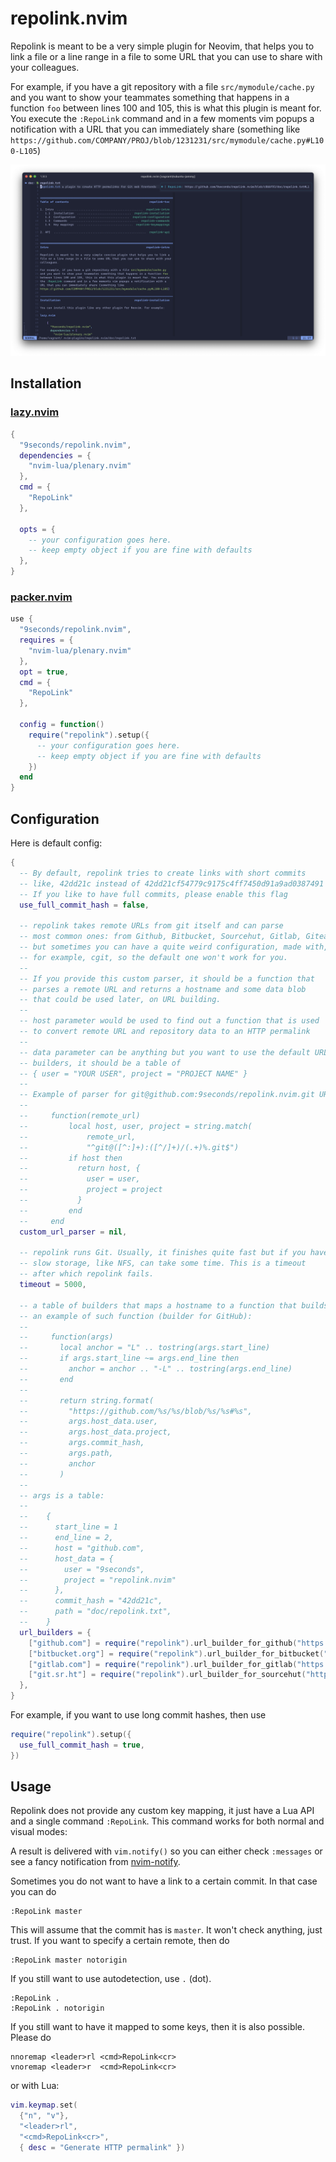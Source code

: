 # repolink.nvim

Repolink is meant to be a very simple plugin for Neovim, that helps you to link
a file or a line range in a file to some URL that you can use to share with
your colleagues.

For example, if you have a git repository with a file `src/mymodule/cache.py`
and you want to show your teammates something that happens in a function `foo`
between lines 100 and 105, this is what this plugin is meant for. You execute
the `:RepoLink` command and in a few moments vim popups a notification with a
URL that you can immediately share (something like
`https://github.com/COMPANY/PROJ/blob/1231231/src/mymodule/cache.py#L100-L105`)

![Screenshot](pics/screenshot.png)

## Installation

### [lazy.nvim](https://github.com/folke/lazy.nvim)

```lua
{
  "9seconds/repolink.nvim",
  dependencies = {
    "nvim-lua/plenary.nvim"
  },
  cmd = {
    "RepoLink"
  },

  opts = {
    -- your configuration goes here.
    -- keep empty object if you are fine with defaults
  },
}
```

### [packer.nvim](https://github.com/wbthomason/packer.nvim)

```lua
use {
  "9seconds/repolink.nvim",
  requires = {
    "nvim-lua/plenary.nvim"
  },
  opt = true,
  cmd = {
    "RepoLink"
  },

  config = function()
    require("repolink").setup({
      -- your configuration goes here.
      -- keep empty object if you are fine with defaults
    })
  end
}
```

## Configuration

Here is default config:

```lua
{
  -- By default, repolink tries to create links with short commits
  -- like, 42dd21c instead of 42dd21cf54779c9175c4ff7450d91a9ad0387491
  -- If you like to have full commits, please enable this flag
  use_full_commit_hash = false,

  -- repolink takes remote URLs from git itself and can parse
  -- most common ones: from Github, Bitbucket, Sourcehut, Gitlab, Gitea, etc.
  -- but sometimes you can have a quite weird configuration, made with,
  -- for example, cgit, so the default one won't work for you.
  --
  -- If you provide this custom parser, it should be a function that
  -- parses a remote URL and returns a hostname and some data blob
  -- that could be used later, on URL building.
  --
  -- host parameter would be used to find out a function that is used
  -- to convert remote URL and repository data to an HTTP permalink
  --
  -- data parameter can be anything but you want to use the default URL
  -- builders, it should be a table of
  -- { user = "YOUR USER", project = "PROJECT NAME" }
  --
  -- Example of parser for git@github.com:9seconds/repolink.nvim.git URL:
  --
  --     function(remote_url)
  --         local host, user, project = string.match(
  --             remote_url,
  --             "^git@([^:]+):([^/]+)/(.+)%.git$")
  --         if host then
  --           return host, {
  --             user = user,
  --             project = project
  --           }
  --         end
  --     end
  custom_url_parser = nil,

  -- repolink runs Git. Usually, it finishes quite fast but if you have a
  -- slow storage, like NFS, can take some time. This is a timeout
  -- after which repolink fails.
  timeout = 5000,

  -- a table of builders that maps a hostname to a function that builds URL.
  -- an example of such function (builder for GitHub):
  --
  --     function(args)
  --       local anchor = "L" .. tostring(args.start_line)
  --       if args.start_line ~= args.end_line then
  --         anchor = anchor .. "-L" .. tostring(args.end_line)
  --       end
  --
  --       return string.format(
  --         "https://github.com/%s/%s/blob/%s/%s#%s",
  --         args.host_data.user,
  --         args.host_data.project,
  --         args.commit_hash,
  --         args.path,
  --         anchor
  --       )
  --
  -- args is a table:
  --
  --    {
  --      start_line = 1
  --      end_line = 2,
  --      host = "github.com",
  --      host_data = {
  --        user = "9seconds",
  --        project = "repolink.nvim"
  --      },
  --      commit_hash = "42dd21c",
  --      path = "doc/repolink.txt",
  --    }
  url_builders = {
    ["github.com"] = require("repolink").url_builder_for_github("https://github.com"),
    ["bitbucket.org"] = require("repolink").url_builder_for_bitbucket("https://bitbucket.org"),
    ["gitlab.com"] = require("repolink").url_builder_for_gitlab("https://gitlab.com"),
    ["git.sr.ht"] = require("repolink").url_builder_for_sourcehut("https://git.sr.ht"),
  },
}
```

For example, if you want to use long commit hashes, then use

```lua
require("repolink").setup({
  use_full_commit_hash = true,
})
```

## Usage

Repolink does not provide any custom key mapping, it just have a Lua API and
a single command `:RepoLink`. This command works for both normal and visual modes:

A result is delivered with
`vim.notify()` so you can either check `:messages` or see a fancy notification
from [nvim-notify](https://github.com/rcarriga/nvim-notify).

Sometimes you do not want to have a link to a certain commit. In that case
you can do

```vim
:RepoLink master
```

This will assume that the commit has is `master`. It won't check anything, just
trust. If you want to specify a certain remote, then do

```vim
:RepoLink master notorigin
```

If you still want to use autodetection, use `.` (dot).

```vim
:RepoLink .
:RepoLink . notorigin
```

If you still want to have it mapped to some keys, then it is also possible.
Please do

```vim
nnoremap <leader>rl <cmd>RepoLink<cr>
vnoremap <leader>r  <cmd>RepoLink<cr>
```

or with Lua:

```lua
vim.keymap.set(
  {"n", "v"},
  "<leader>rl",
  "<cmd>RepoLink<cr>",
  { desc = "Generate HTTP permalink" })
```
